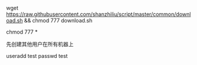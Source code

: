

wget https://raw.githubusercontent.com/shanzhiliu/script/master/common/download.sh && chmod 777 download.sh

chmod 777 *

先创建其他用户在所有机器上

useradd test
passwd test
